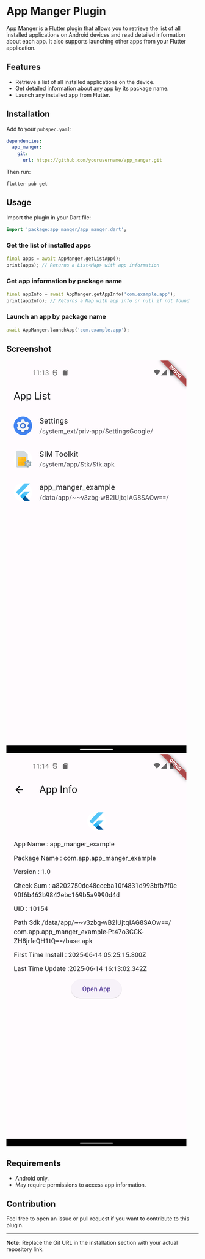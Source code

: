 # App Manger Plugin

App Manger is a Flutter plugin that allows you to retrieve the list of all installed applications on Android devices and read detailed information about each app. It also supports launching other apps from your Flutter application.

## Features

- Retrieve a list of all installed applications on the device.
- Get detailed information about any app by its package name.
- Launch any installed app from Flutter.

## Installation

Add to your `pubspec.yaml`:

```yaml
dependencies:
  app_manger:
    git:
      url: https://github.com/yourusername/app_manger.git
```

Then run:

```
flutter pub get
```

## Usage

Import the plugin in your Dart file:

```dart
import 'package:app_manger/app_manger.dart';
```

### Get the list of installed apps

```dart
final apps = await AppManger.getListApp();
print(apps); // Returns a List<Map> with app information
```

### Get app information by package name

```dart
final appInfo = await AppManger.getAppInfo('com.example.app');
print(appInfo); // Returns a Map with app info or null if not found
```

### Launch an app by package name

```dart
await AppManger.launchApp('com.example.app');
```

## Screenshot

![App Manger Screenshot](Screenshot_1749917638.png)
![App Manger Screenshot](Screenshot_1749917652.png)

## Requirements

- Android only.
- May require permissions to access app information.

## Contribution

Feel free to open an issue or pull request if you want to contribute to this plugin.

---

**Note:** Replace the Git URL in the installation section with your actual repository link.